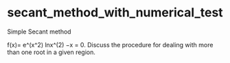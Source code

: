 # secant_method_with_numerical_test
Simple Secant method

f(x)= e^(x^2) lnx^(2) −x = 0. Discuss the procedure for dealing with more than one root in a given region.
